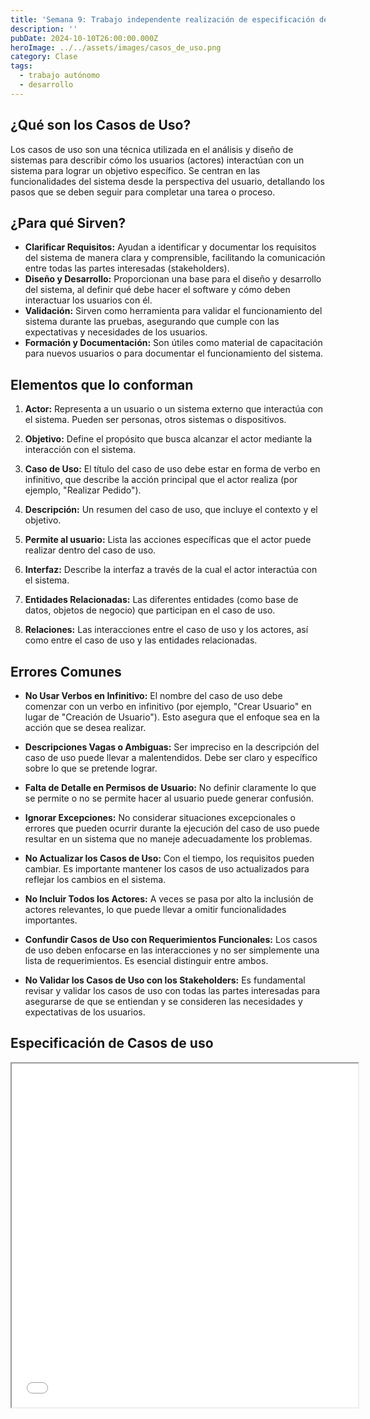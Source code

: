 ```yaml
---
title: 'Semana 9: Trabajo independente realización de especificación de casos de uso'
description: ''
pubDate: 2024-10-10T26:00:00.000Z
heroImage: ../../assets/images/casos_de_uso.png
category: Clase
tags:
  - trabajo autónomo
  - desarrollo
---
```


## ¿Qué son los Casos de Uso?

Los casos de uso son una técnica utilizada en el análisis y diseño de sistemas para describir cómo los usuarios (actores) interactúan con un sistema para lograr un objetivo específico. Se centran en las funcionalidades del sistema desde la perspectiva del usuario, detallando los pasos que se deben seguir para completar una tarea o proceso.

## ¿Para qué Sirven?

- **Clarificar Requisitos:** Ayudan a identificar y documentar los requisitos del sistema de manera clara y comprensible, facilitando la comunicación entre todas las partes interesadas (stakeholders).
- **Diseño y Desarrollo:** Proporcionan una base para el diseño y desarrollo del sistema, al definir qué debe hacer el software y cómo deben interactuar los usuarios con él.
- **Validación:** Sirven como herramienta para validar el funcionamiento del sistema durante las pruebas, asegurando que cumple con las expectativas y necesidades de los usuarios.
- **Formación y Documentación:** Son útiles como material de capacitación para nuevos usuarios o para documentar el funcionamiento del sistema.

## Elementos que lo conforman

1. **Actor:** Representa a un usuario o un sistema externo que interactúa con el sistema. Pueden ser personas, otros sistemas o dispositivos.

2. **Objetivo:** Define el propósito que busca alcanzar el actor mediante la interacción con el sistema.

3. **Caso de Uso:** El título del caso de uso debe estar en forma de verbo en infinitivo, que describe la acción principal que el actor realiza (por ejemplo, "Realizar Pedido").

4. **Descripción:** Un resumen del caso de uso, que incluye el contexto y el objetivo.

5. **Permite al usuario:** Lista las acciones específicas que el actor puede realizar dentro del caso de uso.

6. **Interfaz:** Describe la interfaz a través de la cual el actor interactúa con el sistema.

7. **Entidades Relacionadas:** Las diferentes entidades (como base de datos, objetos de negocio) que participan en el caso de uso.

8. **Relaciones:** Las interacciones entre el caso de uso y los actores, así como entre el caso de uso y las entidades relacionadas.

## Errores Comunes

- **No Usar Verbos en Infinitivo:** El nombre del caso de uso debe comenzar con un verbo en infinitivo (por ejemplo, "Crear Usuario" en lugar de "Creación de Usuario"). Esto asegura que el enfoque sea en la acción que se desea realizar.

- **Descripciones Vagas o Ambiguas:** Ser impreciso en la descripción del caso de uso puede llevar a malentendidos. Debe ser claro y específico sobre lo que se pretende lograr.

- **Falta de Detalle en Permisos de Usuario:** No definir claramente lo que se permite o no se permite hacer al usuario puede generar confusión.

- **Ignorar Excepciones:** No considerar situaciones excepcionales o errores que pueden ocurrir durante la ejecución del caso de uso puede resultar en un sistema que no maneje adecuadamente los problemas.

- **No Actualizar los Casos de Uso:** Con el tiempo, los requisitos pueden cambiar. Es importante mantener los casos de uso actualizados para reflejar los cambios en el sistema.

- **No Incluir Todos los Actores:** A veces se pasa por alto la inclusión de actores relevantes, lo que puede llevar a omitir funcionalidades importantes.

- **Confundir Casos de Uso con Requerimientos Funcionales:** Los casos de uso deben enfocarse en las interacciones y no ser simplemente una lista de requerimientos. Es esencial distinguir entre ambos.

- **No Validar los Casos de Uso con los Stakeholders:** Es fundamental revisar y validar los casos de uso con todas las partes interesadas para asegurarse de que se entiendan y se consideren las necesidades y expectativas de los usuarios.

## Especificación de Casos de uso

<iframe src="/docs/Especificacion de casos de uso.pdf" width="110%" height="550px" loading="lazy"></iframe>
